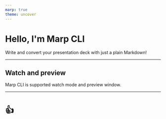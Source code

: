 ```yaml
---
marp: true
theme: uncover
---
```


# Hello, I'm Marp CLI

Write and convert your presentation deck with just a plain Markdown!

---

<!-- backgroundColor: beige -->

## Watch and preview

Marp CLI is supported watch mode and preview window.

---

# <!--fit--> :+1:
